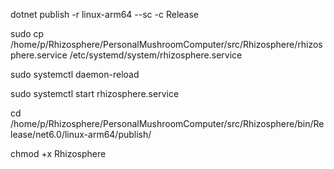 

dotnet publish -r linux-arm64 --sc -c Release

sudo cp /home/p/Rhizosphere/PersonalMushroomComputer/src/Rhizosphere/rhizosphere.service /etc/systemd/system/rhizosphere.service

sudo systemctl daemon-reload

sudo systemctl start rhizosphere.service

cd /home/p/Rhizosphere/PersonalMushroomComputer/src/Rhizosphere/bin/Release/net6.0/linux-arm64/publish/

chmod +x Rhizosphere